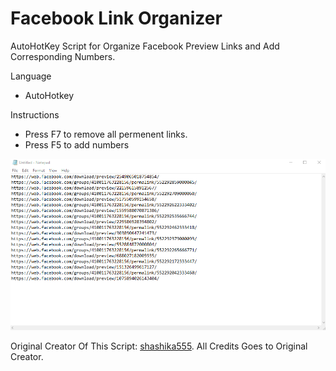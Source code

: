 # Facebook Link Organizer

AutoHotKey Script for Organize Facebook Preview Links and Add Corresponding Numbers.

Language
- AutoHotkey

Instructions
- Press F7 to remove all permenent links.
- Press F5 to add numbers

![AutoHotKey](https://github.com/lalantham/Facebook-Link-Organizer/blob/master/AutoHotKey.gif)

Original Creator Of This Script: [shashika555](https://github.com/shashika555).
All Credits Goes to Original Creator.
